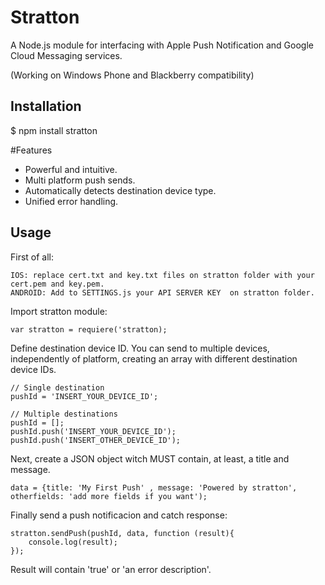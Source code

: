 Stratton
========

A Node.js module for interfacing with Apple Push Notification and Google Cloud Messaging services.

(Working on Windows Phone and Blackberry compatibility)

## Installation 
$ npm install stratton

#Features
<ul>
<li>Powerful and intuitive.</li>
<li>Multi platform push sends.</li>
<li>Automatically detects destination device type.</li>
<li>Unified error handling.</li>
</ul>

## Usage 
First of all:
```
IOS: replace cert.txt and key.txt files on stratton folder with your cert.pem and key.pem. 
ANDROID: Add to SETTINGS.js your API SERVER KEY  on stratton folder.
```
Import stratton module:
```
var stratton = requiere('stratton);
```

Define destination device ID. You can send to multiple devices, independently of platform, creating an array with different destination device IDs.
```
// Single destination
pushId = 'INSERT_YOUR_DEVICE_ID';

// Multiple destinations
pushId = [];
pushId.push('INSERT_YOUR_DEVICE_ID');
pushId.push('INSERT_OTHER_DEVICE_ID');
```

Next, create a JSON object witch MUST contain, at least, a title and message. 
```
data = {title: 'My First Push' , message: 'Powered by stratton', otherfields: 'add more fields if you want');
```
Finally send a push notificacion and catch response:
```
stratton.sendPush(pushId, data, function (result){
	console.log(result);
});
```
Result will contain 'true' or 'an error description'.
